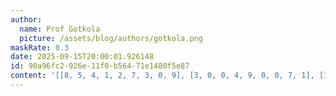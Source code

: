 ```yaml
---
author:
  name: Prof Gotkola
  picture: /assets/blog/authors/gotkola.png
maskRate: 0.3
date: 2025-09-15T20:00:01.926148
id: 90a96fc2-926e-11f0-b564-71e1480f5e87
content: '[[8, 5, 4, 1, 2, 7, 3, 0, 9], [3, 0, 0, 4, 9, 0, 0, 7, 1], [1, 9, 0, 6, 5, 3, 8, 4, 2], [0, 8, 2, 5, 0, 4, 0, 3, 7], [4, 0, 1, 3, 8, 2, 9, 5, 6], [5, 6, 0, 9, 0, 0, 0, 8, 4], [7, 4, 9, 2, 3, 5, 0, 1, 0], [6, 3, 8, 0, 0, 0, 4, 0, 0], [2, 1, 0, 8, 4, 0, 7, 9, 0]]'
---
```

